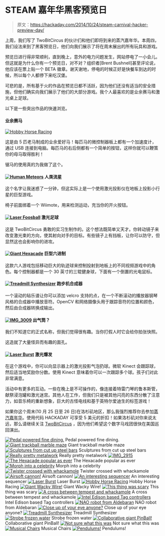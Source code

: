 # STEAM 嘉年华黑客预览日

> 原文：<https://hackaday.com/2014/10/24/steam-carnival-hacker-preview-day/>

上周，我们写了 TwoBitCircus 的伙计们和他们即将到来的蒸汽嘉年华。本周四，我们设法来到了黑客预览日，他们向我们展示了将在周末展出的所有玩具和游戏。

预览日进行得非常顺利，直到晚上，意外的电力问题发生，网站停电了一小会儿。但这就是为什么你有一个预览日，对不对？组织者[Brent Bushnell]甚至评论说，他应该在票上贴一个 BETA 徽章。谢天谢地，停电的时候正好是快餐车到达的时候，所以每个人都停下来吃汉堡。

可悲的是，所有基于火的作品在预览日都不活跃，因为他们还没有适当的安全措施，但他们确实向我们展示了他们的大部分游戏。我个人最喜欢的是业余赛马和激光桌上足球。

以下是一些突出作品的快速浏览。

#### 业余赛马

[![Hobby Horse Racing](img/84c5776d8003fdab993d0eaa5c14116c.png)](https://hackaday.com/wp-content/uploads/2014/10/img_2953.jpg)

这是由 5 匹老马制成的业余爱好马！每匹马的微控制器板上都有一个加速度计，通过 USB 连接到电脑。每匹马的右后侧都有一个简单的按钮，这样你就可以鞭策你的母马取得胜利！

锯马的使用真的为我做了这个。

#### [![Human Meteors](img/81195bdac886de7091598fdac01b2656.png)](https://hackaday.com/wp-content/uploads/2014/10/img_3012.jpg) 人类流星

这个名字让我迷惑了一分钟，但这实际上是一个使用激光投影仪在地板上投影小行星的巨型游戏。

椅子前面绑着一个 Wiimote，用来检测运动，充当你的开火按钮。

#### [![Laser Foosball](img/ef9be169ffcb3d105b9e567d1b762bbd.png)](https://hackaday.com/wp-content/uploads/2014/10/img_3024.jpg) 激光足球

这是 TwoBitCircus 勇敢的实习生制作的。这个想法既简单又天才。你转动镜子来改变激光束的方向，使其射向对手的目标。有些镜子上有挡板，让你可以防守，但显然这也会影响你的进攻。

#### [![Giant Hexacade](img/473af50a6a852a3bdb70bb1ce1bea543.png)](https://hackaday.com/wp-content/uploads/2014/10/img_2966.jpg) 巨型六进制

这款六人游戏包括移动巨大的轨迹球来控制投射到地板上的不同视频游戏中的角色。每个控制器都是一个 30 英寸的三辊健身球，下面有一个倒置的光电鼠标。

#### [![Treadmill Synthesizer](img/545791be597025bbd9f1136fa2f21491.png)](https://hackaday.com/wp-content/uploads/2014/10/img_2995.jpg) 跑步机合成器

一个滚动的毡乐谱让你可以添加 velcro 支持的点，在一个不断滚动的播放器钢琴风格的合成器中播放音符。OpenCV 和网络摄像头用于跟踪音符的位置和颜色，然后由合成器转换成输出。

#### [![IMG_3009](img/960afd62956f1a831b1f8853036f533e.png)](https://hackaday.com/wp-content/uploads/2014/10/img_3009.jpg) 出气筒？

我们不知道它的正式名称，但我们觉得很有趣。当你打假人时它会给你拍张快照。

这造就了大量怪异而有趣的面孔。

#### [![Laser Burst](img/54496dd7b05815dbf5e04cb9448ac7cc.png)](https://hackaday.com/wp-content/uploads/2014/10/img_3015.jpg) 激光爆发

在这个游戏中，你可以向显示器上的激光投影气泡扔球。微软 Kinect 会跟踪球，然后适当地奖励你分数。使用 Kinect 意味着你可以一次跟踪多个球。孩子们对此非常满意。

活动中有更多的互动。一些在晚上是不可操作的，像连接着特雷门琴的鲁本斯管，献祭浸泡罐和激光迷宫。其他人在工作，但我们只是被其他闪亮的东西分散了注意力，如音乐椅的重新想象，巨大的古怪电线和基于英特尔爱迪生的标签游戏！

如果你这个周末(10 月 25 日至 26 日)在洛杉矶地区，那么我强烈推荐你去参加[蒸汽嘉年华](http://steamcarnival.com/ "STEAM Carnival")。使用代码 HACKADAY 可享受 5 美元的折扣！如果洛杉矶对你来说太远，那么请继续关注 [TwoBitCircus](http://twobitcircus.com/) ，因为他们希望这个数字马戏团很快在美国巡回演出。

 [![Pedal powered fine dining.](img/0f6ddf3c1e89ba627a588f539b3ddd9c.png "IMG_2901")](https://hackaday.com/2014/10/24/steam-carnival-hacker-preview-day/img_2901-2/) Pedal powered fine dining. [![Giant trackball marble maze](img/b8c935f63730263907ccbf588c967044.png "IMG_2905")](https://hackaday.com/2014/10/24/steam-carnival-hacker-preview-day/img_2905/) Giant trackball marble maze [![Sculptures from cut up steel bars](img/d041aa3e387969274db909fc0dcea21a.png "IMG_2909")](https://hackaday.com/2014/10/24/steam-carnival-hacker-preview-day/img_2909/) Sculptures from cut up steel bars [![Really pretty metalwork](img/0b74ec62c64b76e17691734d2155f614.png "IMG_2913")](https://hackaday.com/2014/10/24/steam-carnival-hacker-preview-day/img_2913/) Really pretty metalwork [![IMG_2915](img/6fab0735b2ce18218f9b7b841bc28079.png "IMG_2915")](https://hackaday.com/2014/10/24/steam-carnival-hacker-preview-day/img_2915/)  [![The Hexacade popular as ever](img/89f92b5b6f791ddefaf55219258a4580.png "IMG_2918")](https://hackaday.com/2014/10/24/steam-carnival-hacker-preview-day/img_2918/) The Hexacade popular as ever [![Morph into a celebrity](img/7291327f0165b1d5f206ecbf78a49bb2.png "IMG_2921")](https://hackaday.com/2014/10/24/steam-carnival-hacker-preview-day/img_2921/) Morph into a celebrity [![Twister crossed with whackamole](img/c3476d96a38e013322fc1d81dea83f04.png "IMG_2924")](https://hackaday.com/2014/10/24/steam-carnival-hacker-preview-day/img_2924/) Twister crossed with whackamole [![Airsoft cannon!](img/a1050c1ab181a4562273e53993661478.png "IMG_2929")](https://hackaday.com/2014/10/24/steam-carnival-hacker-preview-day/img_2929/) Airsoft cannon! [![An interesting sequencer](img/4df4e2cee7bf01c46a7f163f34de0ad4.png "IMG_2935")](https://hackaday.com/2014/10/24/steam-carnival-hacker-preview-day/img_2935/) An interesting sequencer [![Laser Burst](img/5c859f138fa0e3fb24e93dd6eda5af0b.png "IMG_2942")](https://hackaday.com/2014/10/24/steam-carnival-hacker-preview-day/img_2942/) Laser Burst [![Hobby Horse Racing](img/841dc3c74cd925f61db61d49ae2d9e41.png "IMG_2957")](https://hackaday.com/2014/10/24/steam-carnival-hacker-preview-day/img_2957/) Hobby Horse Racing [![Giant Wacky Wire!](img/3052038c1e27c3311ad5c32cf5791ca1.png "IMG_2962")](https://hackaday.com/2014/10/24/steam-carnival-hacker-preview-day/img_2962/) Giant Wacky Wire! [![This thing was scary](img/372b11017ff597ebb39b26b3c1892cda.png "IMG_2964")](https://hackaday.com/2014/10/24/steam-carnival-hacker-preview-day/img_2964/) This thing was scary [![A cross between tempest and whackamole](img/ea22b04482d33e3df6d8a088f004a592.png "IMG_2973")](https://hackaday.com/2014/10/24/steam-carnival-hacker-preview-day/img_2973/) A cross between tempest and whackamole [![Intel Edison based Tag controllers](img/35a751b043d23070e3e234d45a7e50fa.png "IMG_2975")](https://hackaday.com/2014/10/24/steam-carnival-hacker-preview-day/img_2975/) Intel Edison based Tag controllers [![NAO robot from Aldebaran](img/45bc24c48a697d569a1a3850cbeaac18.png "IMG_2978")](https://hackaday.com/2014/10/24/steam-carnival-hacker-preview-day/img_2978/) NAO robot from Aldebaran [![Close up of your eye anyone?](img/b083977af9f3d9b7fb91aac46d0ae684.png "IMG_2984")](https://hackaday.com/2014/10/24/steam-carnival-hacker-preview-day/img_2984/) Close up of your eye anyone? [![Treadmill Synthesizer](img/2181010e385d3d2e2e599d6592a6cdd5.png "IMG_2993")](https://hackaday.com/2014/10/24/steam-carnival-hacker-preview-day/img_2993/) Treadmill Synthesizer [![Strobe frozen water](img/748d6b2438a3fb8e76affd4c928fc385.png "IMG_3000")](https://hackaday.com/2014/10/24/steam-carnival-hacker-preview-day/img_3000/) Strobe frozen water [![Collaborative giant PinBall!](img/ca52c0b478431f56bc3b5847a839d698.png "IMG_3004")](https://hackaday.com/2014/10/24/steam-carnival-hacker-preview-day/img_3004/) Collaborative giant PinBall! [![Not sure what this was](img/cdd1c0e28dc3c934fbcf324acad153f7.png "IMG_3013")](https://hackaday.com/2014/10/24/steam-carnival-hacker-preview-day/img_3013/) Not sure what this was [![Musical Chairs](img/c7f69b4d22eb8b9bb519d6ceaa93c4c5.png "IMG_3017")](https://hackaday.com/2014/10/24/steam-carnival-hacker-preview-day/img_3017/) Musical Chairs [![Pendulums!](img/b43d1829091f4d969a37f2281c186209.png "IMG_3020")](https://hackaday.com/2014/10/24/steam-carnival-hacker-preview-day/img_3020/) Pendulums!